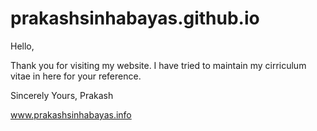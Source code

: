 # prakashsinhabayas.github.io
Hello,

Thank you for visiting my website. I have tried to maintain my cirriculum vitae in here for your reference.

Sincerely Yours,
Prakash

www.prakashsinhabayas.info
